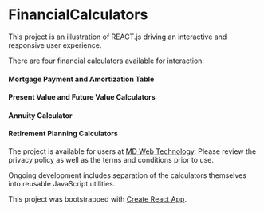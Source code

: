 # FinancialCalculators

This project is an illustration of REACT.js driving an interactive and responsive user experience.

There are four financial calculators available for interaction:

#### Mortgage Payment and Amortization Table

#### Present Value and Future Value Calculators

#### Annuity Calculator

#### Retirement Planning Calculators

The project is available for users at [MD Web Technology](https://money.mdbytes.us). Please review the privacy policy as well as the terms and conditions prior to use.

Ongoing development includes separation of the calculators themselves into reusable JavaScript utilities.

This project was bootstrapped with [Create React App](https://github.com/facebook/create-react-app).
